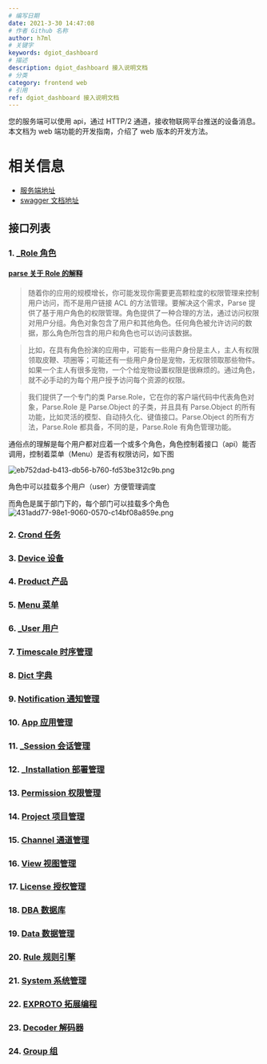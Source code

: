 ```yaml
---
# 编写日期
date: 2021-3-30 14:47:08
# 作者 Github 名称
author: h7ml
# 关键字
keywords: dgiot_dashboard
# 描述
description: dgiot_dashboard 接入说明文档
# 分类
category: frontend web
# 引用
ref: dgiot_dashboard 接入说明文档
---
```


您的服务端可以使用 api，通过 HTTP/2 通道，接收物联网平台推送的设备消息。本文档为 web 端功能的开发指南，介绍了 web 版本的开发方法。

# 相关信息

- [服务端地址](http://prod.iotn2n.com/)
- [swagger 文档地址](http://prod.iotn2n.com/swagger/)

## 接口列表

### 1. [\_Role 角色](./detail/_Role)

#### [parse 关于 Role 的解释]('https://parse-zh.buzhundong.com/Roles.html')

> 随着你的应用的规模增长，你可能发现你需要更高颗粒度的权限管理来控制用户访问，而不是用户链接 ACL 的方法管理。要解决这个需求，Parse 提供了基于用户角色的权限管理。角色提供了一种合理的方法，通过访问权限对用户分组。角色对象包含了用户和其他角色。任何角色被允许访问的数据，那么角色所包含的用户和角色也可以访问该数据。

> 比如，在具有角色扮演的应用中，可能有一些用户身份是主人，主人有权限领取皮鞭、项圈等；可能还有一些用户身份是宠物，无权限领取那些物件。如果一个主人有很多宠物，一个个给宠物设置权限是很麻烦的。通过角色，就不必手动的为每个用户授予访问每个资源的权限。

> 我们提供了一个专门的类 Parse.Role，它在你的客户端代码中代表角色对象，Parse.Role 是 Parse.Object 的子类，并且具有 Parse.Object 的所有功能，比如灵活的模型、自动持久化、键值接口。Parse.Object 的所有方法，Parse.Role 都具备，不同的是，Parse.Role 有角色管理功能。

通俗点的理解是每个用户都对应着一个或多个角色，角色控制着接口（api）能否调用，控制着菜单（Menu）是否有权限访问，如下图

![eb752dad-b413-db56-b760-fd53be312c9b.png](https://dgiot-1253666439.cos.ap-shanghai-fsi.myqcloud.com/shuwa_tech/zh/frontend/web/Role/eb752dad-b413-db56-b760-fd53be312c9b.png)

角色中可以挂载多个用户（user）方便管理调度

而角色是属于部门下的，每个部门可以挂载多个角色
![431add77-98e1-9060-0570-c14bf08a859e.png](https://dgiot-1253666439.cos.ap-shanghai-fsi.myqcloud.com/shuwa_tech/zh/frontend/web/Role/431add77-98e1-9060-0570-c14bf08a859e.png)

### 2. [Crond 任务](./detail/Crond)

### 3. [Device 设备](./detail/Device)

### 4. [Product 产品](./detail/Product)

### 5. [Menu 菜单](./detail/Menu)

### 6. [\_User 用户](./detail/_User)

### 7. [Timescale 时序管理](./detail/Timescale)

### 8. [Dict 字典](./detail/Dict)

### 9. [Notification 通知管理](./detail/Notification)

### 10. [App 应用管理](./detail/App)

### 11. [\_Session 会话管理](./detail/_Session)

### 12. [\_Installation 部署管理](./detail/_Installation)

### 13. [Permission 权限管理](./detail/Permission)

### 14. [Project 项目管理](./detail/Project)

### 15. [Channel 通道管理](./detail/Channel)

### 16. [View 视图管理](./detail/View)

### 17. [License 授权管理](./detail/License)

### 18. [DBA 数据库](./detail/DBA)

### 19. [Data 数据管理](./detail/Data)

### 20. [Rule 规则引擎](./detail/Rule)

### 21. [System 系统管理](./detail/System)

### 22. [EXPROTO 拓展编程](./detail/EXPROTO)

### 23. [Decoder 解码器](./detail/Decoder)

### 24. [Group 组](./detail/Group)
